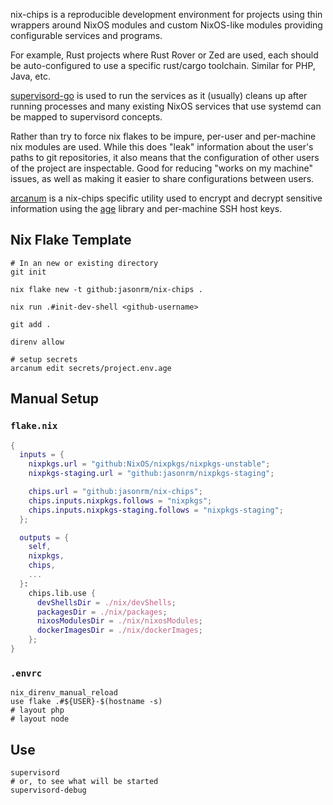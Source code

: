 nix-chips is a reproducible development environment for projects using thin wrappers around NixOS modules and custom NixOS-like modules providing configurable services and programs.

For example, Rust projects where Rust Rover or Zed are used, each should be auto-configured to use a specific rust/cargo toolchain. Similar for PHP, Java, etc.

[supervisord-go](https://github.com/ochinchina/supervisord) is used to run the services as it (usually) cleans up after running processes and many existing NixOS services that use systemd can be mapped to supervisord concepts.

Rather than try to force nix flakes to be impure, per-user and per-machine nix modules are used. While this does "leak" information about the user's paths to git repositories, it also means that the configuration of other users of the project are inspectable. Good for reducing "works on my machine" issues, as well as making it easier to share configurations between users.

[arcanum](https://github.com/bitnixdev/arcanum) is a nix-chips specific utility used to encrypt and decrypt sensitive information using the [age](https://github.com/FiloSottile/age) library and per-machine SSH host keys.

## Nix Flake Template

```
# In an new or existing directory
git init

nix flake new -t github:jasonrm/nix-chips .

nix run .#init-dev-shell <github-username>

git add .

direnv allow
```

```shell
# setup secrets
arcanum edit secrets/project.env.age
```

## Manual Setup

### `flake.nix`

```nix
{
  inputs = {
    nixpkgs.url = "github:NixOS/nixpkgs/nixpkgs-unstable";
    nixpkgs-staging.url = "github:jasonrm/nixpkgs-staging";

    chips.url = "github:jasonrm/nix-chips";
    chips.inputs.nixpkgs.follows = "nixpkgs";
    chips.inputs.nixpkgs-staging.follows = "nixpkgs-staging";
  };

  outputs = {
    self,
    nixpkgs,
    chips,
    ...
  }:
    chips.lib.use {
      devShellsDir = ./nix/devShells;
      packagesDir = ./nix/packages;
      nixosModulesDir = ./nix/nixosModules;
      dockerImagesDir = ./nix/dockerImages;
    };
}
```

### `.envrc`

```
nix_direnv_manual_reload
use flake .#${USER}-$(hostname -s)
# layout php
# layout node
```

## Use

```shell
supervisord
# or, to see what will be started
supervisord-debug
```
